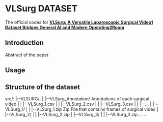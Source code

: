 # VLSurg DATASET

The official codes for [**VLSurg: A Versatile Laparoscopic Surgical Video1 Dataset Bridges General AI and Modern Operating2Room**](linktopaper)

## Introduction 

Abstract of the paper

## Usage



## Structure of the dataset
src/:
    |--VLSURG/:
    |   |--VLSurg_Annotation/ Annotations of each surgical video
    |   |   |--VLSurg_1.csv
    |   |   |--VLSurg_2.csv
    |   |   |--VLSurg_3.csv
    |   |   |--...
    |   |--VLSurg_1/
    |   |   |--VLSurg_1.zip Zip File that contains frames of surgical video
    |   |--VLSurg_2/
    |   |   |--VLSurg_2.zip
    |   |--VLSurg_3/
    |   |   |--VLSurg_3.zip
    ......
